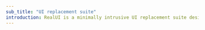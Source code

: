 ```yaml
---
sub_title: "UI replacement suite"
introduction: RealUI is a minimally intrusive UI replacement suite designed to be functional, yet also efficient and elegant.
---
```

